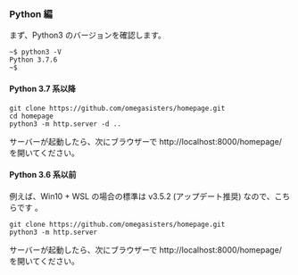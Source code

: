### Python 編

まず、Python3 のバージョンを確認します。

```
~$ python3 -V
Python 3.7.6
~$
```

#### Python 3.7 系以降

```
git clone https://github.com/omegasisters/homepage.git
cd homepage
python3 -m http.server -d ..
```

サーバーが起動したら、次にブラウザーで http://localhost:8000/homepage/ を開いてください。

#### Python 3.6 系以前

例えば、Win10 + WSL の場合の標準は v3.5.2 (アップデート推奨) なので、こちらです
。

```
git clone https://github.com/omegasisters/homepage.git
python3 -m http.server
```

サーバーが起動したら、次にブラウザーで http://localhost:8000/homepage/ を開いてください。
